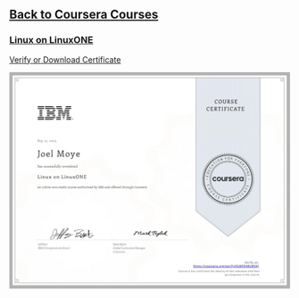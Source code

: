 ## [Back to Coursera Courses](/README.md)
### [Linux on LinuxONE](https://www.coursera.org/learn/linux-on-linuxone)
[Verify or Download Certificate](https://www.coursera.org/verify/KLMFD48LM56J)

![](KLMFD48LM56J.jpg)

